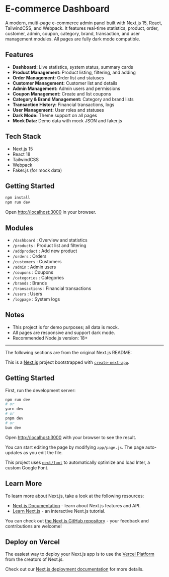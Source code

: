 # E-commerce Dashboard

A modern, multi-page e-commerce admin panel built with Next.js 15, React, TailwindCSS, and Webpack. It features real-time statistics, product, order, customer, admin, coupon, category, brand, transaction, and user management modules. All pages are fully dark mode compatible.

## Features
- **Dashboard:** Live statistics, system status, summary cards
- **Product Management:** Product listing, filtering, and adding
- **Order Management:** Order list and statuses
- **Customer Management:** Customer list and details
- **Admin Management:** Admin users and permissions
- **Coupon Management:** Create and list coupons
- **Category & Brand Management:** Category and brand lists
- **Transaction History:** Financial transactions, logs
- **User Management:** User roles and statuses
- **Dark Mode:** Theme support on all pages
- **Mock Data:** Demo data with mock JSON and faker.js

## Tech Stack
- Next.js 15
- React 18
- TailwindCSS
- Webpack
- Faker.js (for mock data)

## Getting Started

```bash
npm install
npm run dev
```

Open [http://localhost:3000](http://localhost:3000) in your browser.

## Modules
- `/dashboard` : Overview and statistics
- `/products` : Product list and filtering
- `/addproduct` : Add new product
- `/orders` : Orders
- `/customers` : Customers
- `/admin` : Admin users
- `/coupons` : Coupons
- `/categories` : Categories
- `/brands` : Brands
- `/transactions` : Financial transactions
- `/users` : Users
- `/logpage` : System logs

## Notes
- This project is for demo purposes; all data is mock.
- All pages are responsive and support dark mode.
- Recommended Node.js version: 18+

---

The following sections are from the original Next.js README:

This is a [Next.js](https://nextjs.org/) project bootstrapped with [`create-next-app`](https://github.com/vercel/next.js/tree/canary/packages/create-next-app).

## Getting Started

First, run the development server:

```bash
npm run dev
# or
yarn dev
# or
pnpm dev
# or
bun dev
```

Open [http://localhost:3000](http://localhost:3000) with your browser to see the result.

You can start editing the page by modifying `app/page.js`. The page auto-updates as you edit the file.

This project uses [`next/font`](https://nextjs.org/docs/basic-features/font-optimization) to automatically optimize and load Inter, a custom Google Font.

## Learn More

To learn more about Next.js, take a look at the following resources:

- [Next.js Documentation](https://nextjs.org/docs) - learn about Next.js features and API.
- [Learn Next.js](https://nextjs.org/learn) - an interactive Next.js tutorial.

You can check out [the Next.js GitHub repository](https://github.com/vercel/next.js/) - your feedback and contributions are welcome!

## Deploy on Vercel

The easiest way to deploy your Next.js app is to use the [Vercel Platform](https://vercel.com/new?utm_medium=default-template&filter=next.js&utm_source=create-next-app&utm_campaign=create-next-app-readme) from the creators of Next.js.

Check out our [Next.js deployment documentation](https://nextjs.org/docs/deployment) for more details.
